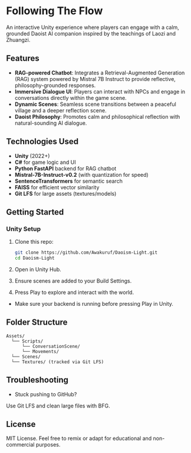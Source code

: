 # Following The Flow

An interactive Unity experience where players can engage with a calm, grounded Daoist AI companion inspired by the teachings of Laozi and Zhuangzi.

##  Features

-  **RAG-powered Chatbot**: Integrates a Retrieval-Augmented Generation (RAG) system powered by Mistral 7B Instruct to provide reflective, philosophy-grounded responses.
-  **Immersive Dialogue UI**: Players can interact with NPCs and engage in conversations directly within the game scene.
-  **Dynamic Scenes**: Seamless scene transitions between a peaceful village and a deeper reflection scene.
-  **Daoist Philosophy**: Promotes calm and philosophical reflection with natural-sounding AI dialogue.

## Technologies Used

- **Unity** (2022+)
- **C#** for game logic and UI
- **Python FastAPI** backend for RAG chatbot
- **Mistral-7B-Instruct-v0.2** (with quantization for speed)
- **SentenceTransformers** for semantic search
- **FAISS** for efficient vector similarity
- **Git LFS** for large assets (textures/models)

## Getting Started

### Unity Setup

1. Clone this repo:

   ```bash
   git clone https://github.com/Awakuruf/Daoism-Light.git
   cd Daoism-Light
   ```

2. Open in Unity Hub.

3. Ensure scenes are added to your Build Settings.

4. Press Play to explore and interact with the world.
 
- Make sure your backend is running before pressing Play in Unity. 

## Folder Structure

```
Assets/
  └── Scripts/
      └── ConversationScene/
      └── Movements/
  └── Scenes/
  └── Textures/ (tracked via Git LFS)
```

## Troubleshooting

- Stuck pushing to GitHub?

Use Git LFS and clean large files with BFG.

## License
MIT License. Feel free to remix or adapt for educational and non-commercial purposes.
